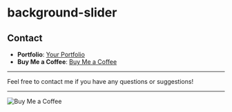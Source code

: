 # background-slider
## Contact

- **Portfolio**: [Your Portfolio](medjahdi.github.io/potfolio)
- **Buy Me a Coffee**: [Buy Me a Coffee](https://buymeacoffee.com/medjahdi)

---

  Feel free to contact me if you have any questions or suggestions!

---

![Buy Me a Coffee](https://www.buymeacoffee.com/assets/img/custom_images/black_img.png)
